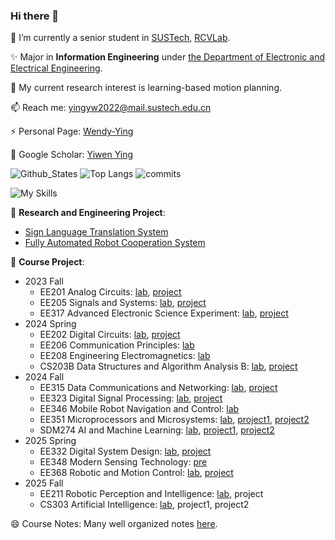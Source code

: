 ### Hi there 👋

🏫 I’m currently a senior student in [SUSTech](https://www.sustech.edu.cn/), [RCVLab](https://rcvlab.eee.sustech.edu.cn/).

✨ Major in **Information Engineering** under [the Department of Electronic and Electrical Engineering](https://eee.sustech.edu.cn/).

👀 My current research interest is learning-based motion planning.

📫 Reach me: yingyw2022@mail.sustech.edu.cn

⚡ Personal Page: [Wendy-Ying](https://Wendy-Ying.github.io)

🚀 Google Scholar: [Yiwen Ying](https://scholar.google.com/citations?user=amrm3eEAAAAJ)
<!---
Wendy-Ying/Wendy-Ying is a ✨ special ✨ repository because its `README.md` (this file) appears on your GitHub profile.
You can click the Preview link to take a look at your changes.
- 💞️ I’m looking to collaborate on ...
- ⚡ Fun fact: ...
- 😄 Pronouns: she/her
--->

![Github_States](https://github-readme-stats-rosy-kappa.vercel.app/api?username=Wendy-Ying&hide_border=true) 
![Top Langs](https://github-readme-stats-rosy-kappa.vercel.app/api/top-langs/?username=Wendy-Ying&layout=compact&hide_border=true&size_weight=0.15&count_weight=0.8&langs_count=8&hide=assembly,makefile,cmake,tcl,html,tex,javascript)
![commits](https://github-profile-summary-cards.vercel.app/api/cards/profile-details?username=wendy-ying&theme=github)

![My Skills](https://skillicons.dev/icons?i=c,cpp,py,java,matlab,vscode,visualstudio,anaconda,vim,cmake,androidstudio,arduino,raspberrypi,opencv,sklearn,pytorch,tensorflow,ros,bash,github,linux,windows,md,latex,ps,pr,ae)

💝 **Research and Engineering Project**:
* [Sign Language Translation System](https://github.com/Wendy-Ying/Sign-Language-Translation-System-Based-on-Visual-Approach)
* [Fully Automated Robot Cooperation System](https://github.com/Wendy-Ying/Fully-Automated-Highly-Compatible-Detection-Combat-Investigated-UAV)

🎁 **Course Project**:
* 2023 Fall
  * EE201 Analog Circuits: [lab](https://github.com/Wendy-Ying/Analog-Circuits-Laboratory), [project](https://github.com/Wendy-Ying/Electronic-Ocarina)
  * EE205 Signals and Systems: [lab](https://github.com/Wendy-Ying/Signals-and-Systems-Lab), [project](https://github.com/Wendy-Ying/Speech-Synthesis-And-Perception-With-Envelope-Cue)
  * EE317 Advanced Electronic Science Experiment: [lab](https://github.com/Wendy-Ying/STM32-Learning), [project](https://github.com/Wendy-Ying/Android-APP)
* 2024 Spring
  * EE202 Digital Circuits: [lab](https://github.com/Wendy-Ying/Digital-Circuits-Laboratory), [project](https://github.com/Wendy-Ying/Fast-Positioning-Indoor-Vehicle-with-Visual-Gimbal-Based-on-UWB-and-ROS)
  * EE206 Communication Principles: [lab](https://github.com/Wendy-Ying/Communication-Principles-Lab)
  * EE208 Engineering Electromagnetics: [lab](https://github.com/Wendy-Ying/Engineering-Electromagnetics-Lab)
  * CS203B Data Structures and Algorithm Analysis B: [lab](https://github.com/Wendy-Ying/Data-Structures-and-Algorithm-Analysis-B-Lab), [project](https://github.com/Wendy-Ying/Intelligent-Image-Scaling-System-Based-on-Seam-Carving-Algorithm)
* 2024 Fall
  * EE315 Data Communications and Networking: [lab](https://github.com/Wendy-Ying/Data-Communications-and-Networking-Lab), [project](https://github.com/Wendy-Ying/Minimum-Sim-LAN)
  * EE323 Digital Signal Processing: [lab](https://github.com/Wendy-Ying/Digital-Signal-Processing-Lab), [project](https://github.com/Wendy-Ying/Computer-Generate-Music)
  * EE346 Mobile Robot Navigation and Control: [lab](https://github.com/Wendy-Ying/Mobile-Robot-Navigation-and-Control-Lab)
  * EE351 Microprocessors and Microsystems: [lab](https://github.com/Wendy-Ying/Microprocessors-and-Microsystems-Lab), [project1](https://github.com/Wendy-Ying/Microprocessors-and-Microsystems-Midterm-Project), [project2](https://github.com/Wendy-Ying/PokeSnap)
  * SDM274 AI and Machine Learning: [lab](https://github.com/Wendy-Ying/AI-and-Machine-Learning-Lab), [project1](https://github.com/Wendy-Ying/AI4I-Binary-Classification-Prediction), [project2](https://github.com/Wendy-Ying/Wheet-Seed-Classification-Prediction)
* 2025 Spring
  * EE332 Digital System Design: [lab](https://github.com/Wendy-Ying/Digital-System-Design-Lab), [project](https://github.com/Wendy-Ying/Smart-Combination-Lock)
  * EE348 Modern Sensing Technology: [pre](https://github.com/Wendy-Ying/Modern-Sensing-Technology)
  * EE368 Robotic and Motion Control: [lab](https://github.com/Wendy-Ying/Robotic-Motion-and-Control), [project](https://github.com/Wendy-Ying/rrt_planner)
* 2025 Fall
  * EE211 Robotic Perception and Intelligence: [lab](https://github.com/Wendy-Ying/Robotic-Perception-and-Intelligence), project
  * CS303 Artificial Intelligence: [lab](https://github.com/Wendy-Ying/Artifical-Intelligence), project1, project2

😄 Course Notes:
Many well organized notes [here](https://github.com/Wendy-Ying/Lecture-Notes).
